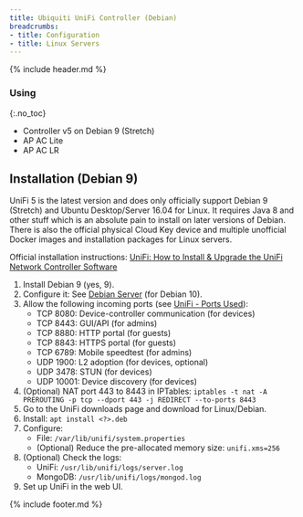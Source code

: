 ```yaml
---
title: Ubiquiti UniFi Controller (Debian)
breadcrumbs:
- title: Configuration
- title: Linux Servers
---
```

{% include header.md %}

### Using
{:.no_toc}

- Controller v5 on Debian 9 (Stretch)
- AP AC Lite
- AP AC LR

## Installation (Debian 9)

UniFi 5 is the latest version and does only officially support Debian 9 (Stretch) and Ubuntu Desktop/Server 16.04 for Linux. It requires Java 8 and other stuff which is an absolute pain to install on later versions of Debian. There is also the official physical Cloud Key device and multiple unofficial Docker images and installation packages for Linux servers.

Official installation instructions: [UniFi: How to Install & Upgrade the UniFi Network Controller Software](https://help.ubnt.com/hc/en-us/articles/360012282453-UniFi-How-to-Install-Upgrade-the-UniFi-Network-Controller-Software)

1. Install Debian 9 (yes, 9).
1. Configure it: See [Debian Server](../debian/) (for Debian 10).
1. Allow the following incoming ports (see [UniFi - Ports Used](https://help.ubnt.com/hc/en-us/articles/218506997-UniFi-Ports-Used)):
    - TCP 8080: Device-controller communication (for devices)
    - TCP 8443: GUI/API (for admins)
    - TCP 8880: HTTP portal (for guests)
    - TCP 8843: HTTPS portal (for guests)
    - TCP 6789: Mobile speedtest (for admins)
    - UDP 1900: L2 adoption (for devices, optional)
    - UDP 3478: STUN (for devices)
    - UDP 10001: Device discovery (for devices)
1. (Optional) NAT port 443 to 8443 in IPTables: `iptables -t nat -A PREROUTING -p tcp --dport 443 -j REDIRECT --to-ports 8443`
1. Go to the UniFi downloads page and download for Linux/Debian.
1. Install: `apt install <?>.deb`
1. Configure:
    - File: `/var/lib/unifi/system.properties`
    - (Optional) Reduce the pre-allocated memory size: `unifi.xms=256`
1. (Optional) Check the logs:
    - UniFi: `/usr/lib/unifi/logs/server.log`
    - MongoDB: `/usr/lib/unifi/logs/mongod.log`
1. Set up UniFi in the web UI.

{% include footer.md %}
